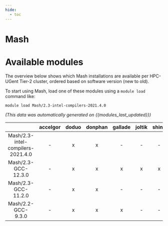 ```yaml
---
hide:
  - toc
---
```


Mash
====

# Available modules


The overview below shows which Mash installations are available per HPC-UGent Tier-2 cluster, ordered based on software version (new to old).

To start using Mash, load one of these modules using a `module load` command like:

```shell
module load Mash/2.3-intel-compilers-2021.4.0
```

*(This data was automatically generated on {{modules_last_updated}})*  

| |accelgor|doduo|donphan|gallade|joltik|shinx|
| :---: | :---: | :---: | :---: | :---: | :---: | :---: |
|Mash/2.3-intel-compilers-2021.4.0|-|x|x|-|-|-|
|Mash/2.3-GCC-12.3.0|-|x|x|x|x|x|
|Mash/2.3-GCC-11.2.0|-|x|x|-|-|-|
|Mash/2.2-GCC-9.3.0|-|x|x|x|-|-|
